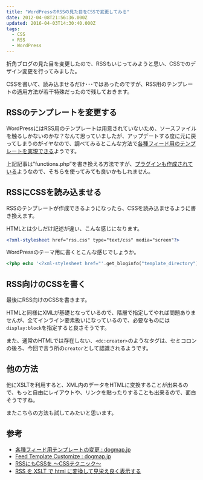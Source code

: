 ```yaml
---
title: "WordPressのRSSの見た目をCSSで変更してみる"
date: 2012-04-08T21:56:36.000Z
updated: 2016-04-03T14:30:40.000Z
tags: 
  - CSS
  - RSS
  - WordPress
---
```


折角ブログの見た目を変更したので、RSSもいじってみようと思い、CSSでのデザイン変更を行ってみました。

CSSを書いて、読み込ませるだけ･･･ではあったのですが、RSS用のテンプレートの適用方法が若干特殊だったので残しておきます。


## RSSのテンプレートを変更する

WordPressにはRSS用のテンプレートは用意されていないため、ソースファイルを触るしかないのかな？なんて思っていましたが、アップデートする度に元に戻ってしまうのがイヤなので、調べてみるとこんな方法で[各種フィード用のテンプレートを実現できる](http://dogmap.jp/2009/04/30/switching-feed-template/)ようです。

上記記事は”functions.php”を書き換える方法ですが、[プラグインも作成されている](http://dogmap.jp/2011/06/28/feed-template-customize/)ようなので、そちらを使ってみても良いかもしれません。


## RSSにCSSを読み込ませる

RSSのテンプレートが作成できるようになったら、CSSを読み込ませるように書き換えます。

HTMLとは少しだけ記述が違い、こんな感じになります。

```xml
<?xml-stylesheet href="rss.css" type="text/css" media="screen"?>
```

WordPressのテーマ用に書くとこんな感じでしょうか。

```php
<?php echo '<?xml-stylesheet href="'.get_bloginfo("template_directory").'/rss.css" type="text/css" media="screen"?>'; ?>
```


## RSS向けのCSSを書く

最後にRSS向けのCSSを書きます。

HTMLと同様にXMLが基礎となっているので、階層で指定してやれば問題ありませんが、全てインライン要素扱いになっているので、必要なものには`display:block`を指定すると良さそうです。

また、通常のHTMLでは存在しない、`<dc:creator>`のようなタグは、セミコロンの後ろ、今回で言う所の`creator`として認識されるようです。


## 他の方法

他にXSLTを利用すると、XML内のデータをHTMLに変換することが出来るので、もっと自由にレイアウトや、リンクを貼ったりすることも出来るので、面白そうですね。

またこちらの方法も試してみたいと思います。


## 参考

- [各種フィード用テンプレートの変更 : dogmap.jp](http://dogmap.jp/2009/04/30/switching-feed-template/)
- [Feed Template Customize : dogmap.jp](http://dogmap.jp/2011/06/28/feed-template-customize/)
- [RSSにもCSSを ～CSSテクニック～](http://www.stylish-style.com/csstec/hi-level/rsscss.html)
- [RSS を XSLT で html に変換して見栄え良く表示する](http://sonic64.com/2005-03-16.html)
